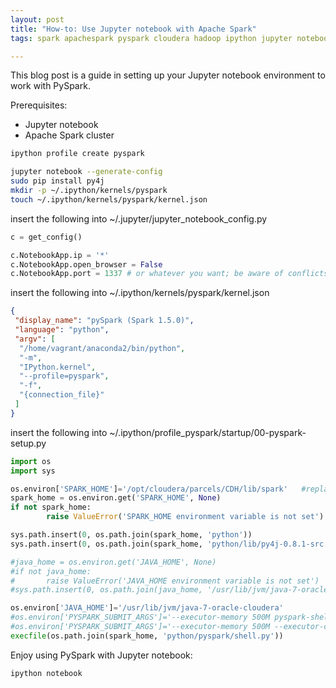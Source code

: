 ```yaml
---
layout: post
title: "How-to: Use Jupyter notebook with Apache Spark"
tags: spark apachespark pyspark cloudera hadoop ipython jupyter notebook

---
```



This blog post is a guide in setting up your Jupyter notebook environment to work with PySpark. 

Prerequisites:

* Jupyter notebook
* Apache Spark cluster


```bash
ipython profile create pyspark

jupyter notebook --generate-config
sudo pip install py4j
mkdir -p ~/.ipython/kernels/pyspark
touch ~/.ipython/kernels/pyspark/kernel.json
```

insert the following into ~/.jupyter/jupyter_notebook_config.py

```python
c = get_config()

c.NotebookApp.ip = '*'
c.NotebookApp.open_browser = False
c.NotebookApp.port = 1337 # or whatever you want; be aware of conflicts
```


insert the following into ~/.ipython/kernels/pyspark/kernel.json

```json
{
 "display_name": "pySpark (Spark 1.5.0)",
 "language": "python",
 "argv": [
  "/home/vagrant/anaconda2/bin/python",
  "-m",
  "IPython.kernel",
  "--profile=pyspark",
  "-f",
  "{connection_file}"
 ]
}
```


insert the following into ~/.ipython/profile_pyspark/startup/00-pyspark-setup.py

```python
import os
import sys

os.environ['SPARK_HOME']='/opt/cloudera/parcels/CDH/lib/spark'   #replace with your spark home directory
spark_home = os.environ.get('SPARK_HOME', None)
if not spark_home:
        raise ValueError('SPARK_HOME environment variable is not set')

sys.path.insert(0, os.path.join(spark_home, 'python'))
sys.path.insert(0, os.path.join(spark_home, 'python/lib/py4j-0.8.1-src.zip'))

#java_home = os.environ.get('JAVA_HOME', None)
#if not java_home:
#       raise ValueError('JAVA_HOME environment variable is not set')
#sys.path.insert(0, os.path.join(java_home, '/usr/lib/jvm/java-7-oracle-cloudera'))

os.environ['JAVA_HOME']='/usr/lib/jvm/java-7-oracle-cloudera'
#os.environ['PYSPARK_SUBMIT_ARGS']='--executor-memory 500M pyspark-shell'
#os.environ['PYSPARK_SUBMIT_ARGS']='--executor-memory 500M --executor-cores 4  --num-executors 20 pyspark-shell'
execfile(os.path.join(spark_home, 'python/pyspark/shell.py'))
```




Enjoy using PySpark with Jupyter notebook:

```bash
ipython notebook
```
